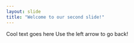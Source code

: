 ```yaml
---
layout: slide
title: "Welcome to our second slide!"
---
```

Cool text goes here
Use the left arrow to go back!
